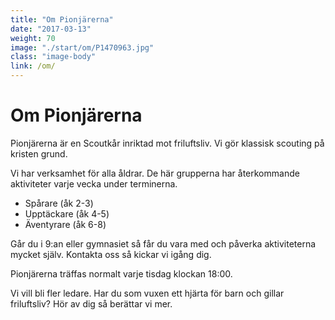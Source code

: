 ```yaml
---
title: "Om Pionjärerna"
date: "2017-03-13"
weight: 70
image: "./start/om/P1470963.jpg"
class: "image-body"
link: /om/
---
```

# Om Pionjärerna

Pionjärerna är en Scoutkår inriktad mot friluftsliv. Vi gör klassisk scouting på kristen grund.

Vi har verksamhet för alla åldrar. De här grupperna har återkommande aktiviteter varje vecka under terminerna.

* Spårare (åk 2-3)
* Upptäckare (åk 4-5)
* Äventyrare (åk 6-8)

Går du i 9:an eller gymnasiet så får du vara med och påverka aktiviteterna mycket själv. Kontakta oss så kickar vi igång dig.

Pionjärerna träffas normalt varje tisdag klockan 18:00.

Vi vill bli fler ledare. Har du som vuxen ett hjärta för barn och gillar friluftsliv? Hör av dig så berättar vi mer.
